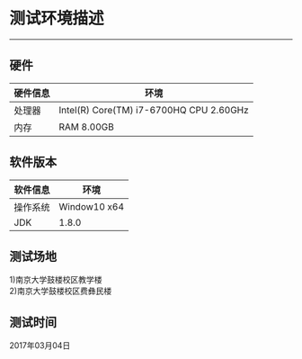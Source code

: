 # 测试环境描述

---

## 硬件

| 硬件信息 | 环境 |
| --- | --- |
| 处理器 | Intel\(R\) Core\(TM\) i7-6700HQ CPU 2.60GHz |
| 内存 | RAM 8.00GB |

## 软件版本

| 软件信息 | 环境 |
| --- | --- |
| 操作系统 | Window10 x64 |
| JDK | 1.8.0 |

## 测试场地

1\)南京大学鼓楼校区教学楼  
2\)南京大学鼓楼校区费彝民楼

## 测试时间

2017年03月04日

